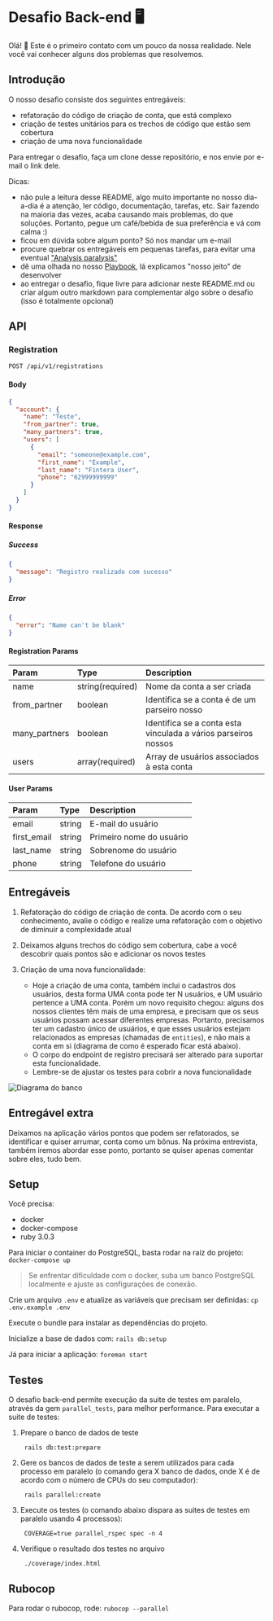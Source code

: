 # Desafio Back-end :desktop_computer:

Olá! :wave: Este é o primeiro contato com um pouco da nossa realidade. Nele você vai conhecer alguns dos problemas que resolvemos.

## Introdução

O nosso desafio consiste dos seguintes entregáveis:

* refatoração do código de criação de conta, que está complexo
* criação de testes unitários para os trechos de código que estão sem cobertura
* criação de uma nova funcionalidade

Para entregar o desafio, faça um clone desse repositório, e nos envie por e-mail o link dele.

Dicas:

* não pule a leitura desse README, algo muito importante no nosso dia-a-dia é a atenção, ler código, documentação, tarefas, etc. Sair fazendo na maioria das vezes, acaba causando mais problemas, do que soluções. Portanto, pegue um café/bebida de sua preferência e vá com calma :)
* ficou em dúvida sobre algum ponto? Só nos mandar um e-mail
* procure quebrar os entregáveis em pequenas tarefas, para evitar uma eventual ["Analysis paralysis"](https://en.wikipedia.org/wiki/Analysis_paralysis)
* dê uma olhada no nosso [Playbook](https://github.com/Myfc-github/playbook), lá explicamos "nosso jeito" de desenvolver
* ao entregar o desafio, fique livre para adicionar neste README.md ou criar algum outro markdown para complementar algo sobre o desafio (isso é totalmente opcional)

## API
### Registration

```http
POST /api/v1/registrations
```

#### Body
```json
{ 
  "account": {
    "name": "Teste",
    "from_partner": true,
    "many_partners": true,
    "users": [
      {
        "email": "someone@example.com",
        "first_name": "Example",
        "last_name": "Fintera User",
        "phone": "62999999999"
      }
    ]
  }
}
```

#### Response
##### Success
```json
{
  "message": "Registro realizado com sucesso"
}
```
##### Error
```json
{
  "error": "Name can't be blank"
}
```

#### Registration Params
| Param | Type | Description |
| :--- | :--- | :--- |
| name | string(required) | Nome da conta a ser criada |
| from_partner | boolean | Identifica se a conta é de um parseiro nosso |
| many_partners | boolean | Identifica se a conta esta vinculada a vários parseiros nossos |
| users | array(required) | Array de usuários associados à esta conta |

#### User Params
| Param | Type | Description |
| :--- | :--- | :--- |
| email | string | E-mail do usuário |
| first_email | string | Primeiro nome do usuário |
| last_name | string | Sobrenome do usuário |
| phone | string | Telefone do usuário |

## Entregáveis

1. Refatoração do código de criação de conta. De acordo com o seu conhecimento, avalie o código e realize uma refatoração com o objetivo de diminuir a complexidade atual
2. Deixamos alguns trechos do código sem cobertura, cabe a você descobrir quais pontos são e adicionar os novos testes
3. Criação de uma nova funcionalidade:

    - Hoje a criação de uma conta, também inclui o cadastros dos usuários, desta forma UMA conta pode ter N usuários, e UM usuário pertence a UMA conta. Porém um novo requisito chegou: alguns dos nossos clientes têm mais de uma empresa, e precisam que os seus usuários possam acessar diferentes empresas. Portanto, precisamos ter um cadastro único de usuários, e que esses usuários estejam relacionados as empresas (chamadas de `entities`), e não mais a conta em si (diagrama de como é esperado ficar está abaixo).
    - O corpo do endpoint de registro precisará ser alterado para suportar esta funcionalidade.
    - Lembre-se de ajustar os testes para cobrir a nova funcionalidade

![Diagrama do banco](docs/assets/diagram.png)

## Entregável extra

Deixamos na aplicação vários pontos que podem ser refatorados, se identificar e quiser arrumar, conta como um bônus. Na próxima entrevista, também iremos abordar esse ponto, portanto se quiser apenas comentar sobre eles, tudo bem.

## Setup

Você precisa:
 * docker
 * docker-compose
 * ruby 3.0.3

Para iniciar o container do PostgreSQL, basta rodar na raíz do projeto: `docker-compose up`

> Se enfrentar dificuldade com o docker, suba um banco PostgreSQL localmente e ajuste as configurações de conexão.

Crie um arquivo `.env` e atualize as variáveis que precisam ser definidas: `cp .env.example .env`

Execute o bundle para instalar as dependências do projeto.

Inicialize a base de dados com:
```rails db:setup```

Já para iniciar a aplicação: `foreman start`

## Testes

O desafio back-end permite execução da suite de testes em paralelo, através da gem `parallel_tests`, para melhor performance. Para executar a suite de testes:

1. Prepare o banco de dados de teste

        rails db:test:prepare

2. Gere os bancos de dados de teste a serem utilizados para cada processo em paralelo (o comando gera X banco de dados, onde X é de acordo com o número de CPUs do seu computador):

        rails parallel:create

3. Execute os testes (o comando abaixo dispara as suites de testes em paralelo usando 4 processos):

        COVERAGE=true parallel_rspec spec -n 4

4. Verifique o resultado dos testes no arquivo

        ./coverage/index.html

## Rubocop

Para rodar o rubocop, rode: `rubocop --parallel`
